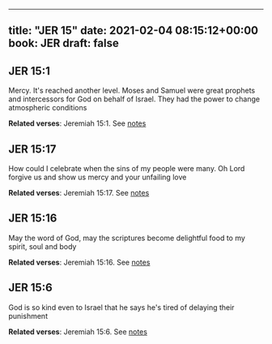 
---
title: "JER 15"
date: 2021-02-04 08:15:12+00:00
book: JER
draft: false
---

## JER 15:1

Mercy. It's reached another level. Moses and Samuel were great prophets and intercessors for God on behalf of Israel. They had the power to change atmospheric conditions

**Related verses**: Jeremiah 15:1. See [notes](https://my.bible.com/notes/3621953588416996340)


## JER 15:17

How could I celebrate when the sins of my people were many. Oh Lord forgive us and show us mercy and your unfailing love

**Related verses**: Jeremiah 15:17. See [notes](https://my.bible.com/notes/3622698577396753400)


## JER 15:16

May the word of God, may the scriptures become delightful food to my spirit, soul and body

**Related verses**: Jeremiah 15:16. See [notes](https://my.bible.com/notes/3622697333936612337)


## JER 15:6

God is so kind even to Israel that he says he's tired of delaying their punishment

**Related verses**: Jeremiah 15:6. See [notes](https://my.bible.com/notes/3622688323011339184)


